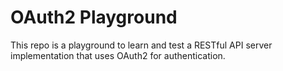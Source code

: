 OAuth2 Playground
==================================

This repo is a playground to learn and test a RESTful API server implementation that uses
OAuth2 for authentication.
